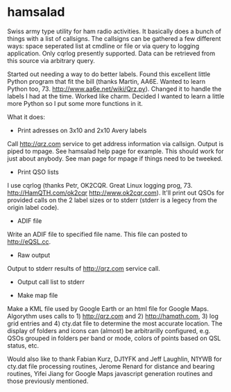 hamsalad
========

Swiss army type utility for ham radio activities.  It basically does a bunch of things with a list of callsigns.  The callsigns can be gathered a few different ways: space seperated list at cmdline or file or via query to logging application.  Only cqrlog presently supported.  Data can be retrieved from this source via arbitrary query.

Started out needing a way to do better labels.  Found this excellent little Python program that fit the bill (thanks Martin, AA6E. Wanted to learn Python too, 73. http://www.aa6e.net/wiki/Qrz.py).  Changed it to handle the labels I had at the time.  Worked like charm.  Decided I wanted to learn a little more Python so I put some more functions in it.

What it does:
- Print adresses on 3x10 and 2x10 Avery labels

Call http://qrz.com service to get address information via callsign.  Output is piped to mpage.  See hamsalad help page for example.  This should work for just about anybody.  See man page for mpage if things need to be tweeked.
- Print QSO lists

I use cqrlog (thanks Petr, OK2CQR.  Great Linux logging prog, 73.  http://HamQTH.com/ok2cqr http://www.ok2cqr.com).   It'll print out QSOs for provided calls on the 2 label sizes or to stderr (stderr is a legecy from the origin label   code).
- ADIF file

Write an ADIF file to specified file name.  This file can posted to http://eQSL.cc.
- Raw output

Output to stderr results of http://qrz.com service call.
- Output call list to stderr

- Make map file

Make a KML file used by Google Earth or an html file for Google Maps.  Algorythm uses calls to 1) http://qrz.com and 2) http://hamqth.com, 3) log grid entries and 4) cty.dat file to determine the most accurate location.  The display of folders and icons can (almost) be arbitrarilly configured, e.g. QSOs grouped in folders per band or mode, colors of points based on QSL status, etc.

Would also like to thank Fabian Kurz, DJ1YFK and Jeff Laughlin, N1YWB for cty.dat file processing routines, Jerome Renard for distance and bearing routines, Yifei Jiang for Google Maps javascript generation routines and those previously mentioned.
